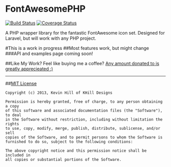 FontAwesomePHP
==============
[![Build Status](https://travis-ci.org/kevinkhill/FontAwesomePHP.png?branch=master)](https://travis-ci.org/kevinkhill/FontAwesomePHP)
[![Coverage Status](https://coveralls.io/repos/kevinkhill/FontAwesomePHP/badge.png)](https://coveralls.io/r/kevinkhill/FontAwesomePHP)

A PHP wrapper library for the fantastic FontAwesome icon set. Designed for Laravel, but will work with any PHP project.

#This is a work in progress
##Most features work, but might change
###API and examples page coming soon!

  

##Like My Work?
Feel like buying me a coffee? [Any amount donated to is greatly apprecieated :)](https://www.paypal.com/cgi-bin/webscr?cmd=_s-xclick&hosted_button_id=FLP6MYY3PYSFQ)

- - -

##[MIT License](http://opensource.org/licenses/MIT)
```
Copyright (c) 2013, Kevin Hill of KHill Designs

Permission is hereby granted, free of charge, to any person obtaining a copy
of this software and associated documentation files (the "Software"), to deal
in the Software without restriction, including without limitation the rights
to use, copy, modify, merge, publish, distribute, sublicense, and/or sell
copies of the Software, and to permit persons to whom the Software is
furnished to do so, subject to the following conditions:

The above copyright notice and this permission notice shall be included in
all copies or substantial portions of the Software.
```
